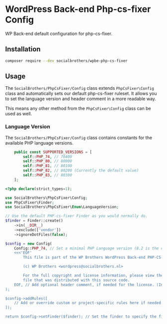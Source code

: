 # WordPress Back-end Php-cs-fixer Config

WP Back-end default configuration for php-cs-fixer.

## Installation

```bash
composer require --dev socialbrothers/wpbe-php-cs-fixer
```

## Usage

The `SocialBrothers/PhpCsFixer/Config` class extends `PhpCsFixer\Config` class
and automatically sets our default php-cs-fixer ruleset.
It allows you to set the language version and header comment in a more readable way.

This means any other method from the `PhpCsFixer\Config` class can be used as well.

### Language Version

The `SocialBrothers/PhpCsFixer/Config` class contains constants for the available
PHP language versions.

```php
    public const SUPPORTED_VERSIONS = [
        self::PHP_74, // 70400
        self::PHP_80, // 80000
        self::PHP_81, // 80100
        self::PHP_82, // 80200 (Currently the default value)
        self::PHP_83, // 80300
    ];
```

```php
<?php declare(strict_types=1);

use SocialBrothers\PhpCsFixer\Config;
use PhpCsFixer\Finder;
use SocialBrothers\PhpCsFixer\Enum\LanguageVersion;

// Use the default PHP-cs-fixer Finder as you would normally do.
$finder = Finder::create()
    ->in(__DIR__)
    ->exclude(['vendor'])
    ->ignoreDotFiles(false);

$config = new Config(
    Config::PHP_74, // Set a minimal PHP Language version (8.2 is the default value).
    <<<'EOF'
        This file is part of the WP Brothers WordPress Back-end PHP-CS-Fixer Config package.

        (c) WP Brothers <wordpress@socialbrothers.nl>

        For the full copyright and license information, please view the LICENSE
        file that was distributed with this source code.
    EOF, // Add optional header comment, if needed for the license. (In most cases we won't need this and the argument can be omitted).
);

$config->addRules([
    // Add or override custom or project-specific rules here if needed.
]);

return $config->setFinder($finder); // Set the finder to specify the files to be fixed.
```
